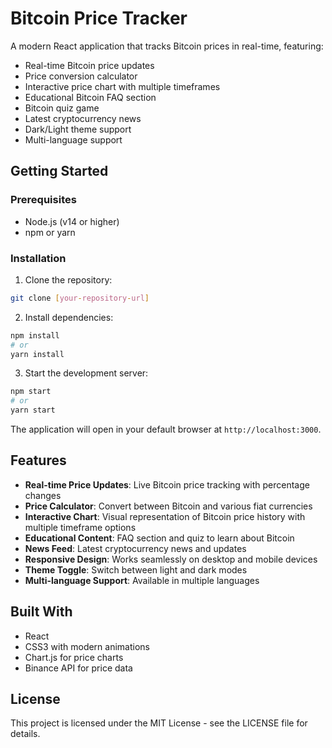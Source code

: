 # Bitcoin Price Tracker

A modern React application that tracks Bitcoin prices in real-time, featuring:

- Real-time Bitcoin price updates
- Price conversion calculator
- Interactive price chart with multiple timeframes
- Educational Bitcoin FAQ section
- Bitcoin quiz game
- Latest cryptocurrency news
- Dark/Light theme support
- Multi-language support

## Getting Started

### Prerequisites

- Node.js (v14 or higher)
- npm or yarn

### Installation

1. Clone the repository:
```bash
git clone [your-repository-url]
```

2. Install dependencies:
```bash
npm install
# or
yarn install
```

3. Start the development server:
```bash
npm start
# or
yarn start
```

The application will open in your default browser at `http://localhost:3000`.

## Features

- **Real-time Price Updates**: Live Bitcoin price tracking with percentage changes
- **Price Calculator**: Convert between Bitcoin and various fiat currencies
- **Interactive Chart**: Visual representation of Bitcoin price history with multiple timeframe options
- **Educational Content**: FAQ section and quiz to learn about Bitcoin
- **News Feed**: Latest cryptocurrency news and updates
- **Responsive Design**: Works seamlessly on desktop and mobile devices
- **Theme Toggle**: Switch between light and dark modes
- **Multi-language Support**: Available in multiple languages

## Built With

- React
- CSS3 with modern animations
- Chart.js for price charts
- Binance API for price data

## License

This project is licensed under the MIT License - see the LICENSE file for details. 